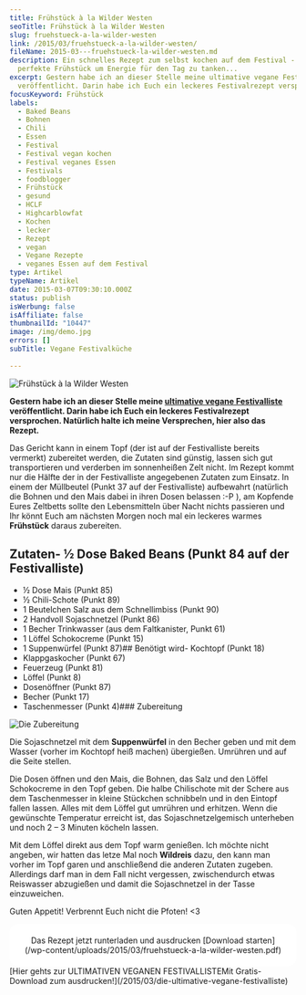 ```yaml
---
title: Frühstück à la Wilder Westen
seoTitle: Frühstück à la Wilder Westen
slug: fruehstueck-a-la-wilder-westen
link: /2015/03/fruehstueck-a-la-wilder-westen/
fileName: 2015-03---fruehstueck-la-wilder-westen.md
description: Ein schnelles Rezept zum selbst kochen auf dem Festival - Das
  perfekte Frühstück um Energie für den Tag zu tanken...
excerpt: Gestern habe ich an dieser Stelle meine ultimative vegane Festivalliste
  veröffentlicht. Darin habe ich Euch ein leckeres Festivalrezept versprochen.
focusKeyword: Frühstück
labels:
  - Baked Beans
  - Bohnen
  - Chili
  - Essen
  - Festival
  - Festival vegan kochen
  - Festival veganes Essen
  - Festivals
  - foodblogger
  - Frühstück
  - gesund
  - HCLF
  - Highcarblowfat
  - Kochen
  - lecker
  - Rezept
  - vegan
  - Vegane Rezepte
  - veganes Essen auf dem Festival
type: Artikel
typeName: Artikel
date: 2015-03-07T09:30:10.000Z
status: publish
isWerbung: false
isAffiliate: false
thumbnailId: "10447"
image: /img/demo.jpg
errors: []
subTitle: Vegane Festivalküche
  
---
```


![Frühstück à la Wilder Westen](http://cardamonchai.com/wp-content/uploads/2015/03/IMG_4095-640x640.jpg "[ ](https://www.flickr.com/photos/99929697@N07/sets)  Frühstück à la Wilder Westen")

**Gestern habe ich an dieser Stelle meine
[ultimative vegane Festivalliste](http://wp.me/p533wO-2GU) veröffentlicht. Darin
habe ich Euch ein leckeres Festivalrezept versprochen. Natürlich halte ich meine
Versprechen, hier also das Rezept.**

Das Gericht kann in einem Topf (der ist auf der Festivalliste bereits vermerkt)
zubereitet werden, die Zutaten sind günstig, lassen sich gut transportieren und
verderben im sonnenheißen Zelt nicht. Im Rezept kommt nur die Hälfte der in der
Festivalliste angegebenen Zutaten zum Einsatz. In einem der Müllbeutel (Punkt 37
auf der Festivalliste) aufbewahrt (natürlich die Bohnen und den Mais dabei in
ihren Dosen belassen :-P ), am Kopfende Eures Zeltbetts sollte den Lebensmitteln
über Nacht nichts passieren und Ihr könnt Euch am nächsten Morgen noch mal ein
leckeres warmes **Frühstück** daraus zubereiten.

## Zutaten- ½ Dose Baked Beans (Punkt 84 auf der Festivalliste)

- ½ Dose Mais (Punkt 85)
- ½ Chili-Schote (Punkt 89)
- 1 Beutelchen Salz aus dem Schnellimbiss (Punkt 90)
- 2 Handvoll Sojaschnetzel (Punkt 86)
- 1 Becher Trinkwasser (aus dem Faltkanister, Punkt 61)
- 1 Löffel Schokocreme (Punkt 15)
- 1 Suppenwürfel (Punkt 87)## Benötigt wird- Kochtopf (Punkt 18)
- Klappgaskocher (Punkt 67)
- Feuerzeug (Punkt 81)
- Löffel (Punkt 8)
- Dosenöffner (Punkt 87)
- Becher (Punkt 17)
- Taschenmesser (Punkt 4)### Zubereitung

![Die Zubereitung](http://cardamonchai.com/wp-content/uploads/2015/03/IMG_4094-640x640.jpg "[ ](/wp-content/uploads/2015/03/IMG_4094.jpg)  Die Zubereitung")

Die Sojaschnetzel mit dem **Suppenwürfel** in den Becher geben und mit dem
Wasser (vorher im Kochtopf heiß machen) übergießen. Umrühren und auf die Seite
stellen.

Die Dosen öffnen und den Mais, die Bohnen, das Salz und den Löffel Schokocreme
in den Topf geben. Die halbe Chilischote mit der Schere aus dem Taschenmesser in
kleine Stückchen schnibbeln und in den Eintopf fallen lassen. Alles mit dem
Löffel gut umrühren und erhitzen. Wenn die gewünschte Temperatur erreicht ist,
das Sojaschnetzelgemisch unterheben und noch 2 – 3 Minuten köcheln lassen.

Mit dem Löffel direkt aus dem Topf warm genießen. Ich möchte nicht angeben, wir
hatten das letze Mal noch **Wildreis** dazu, den kann man vorher im Topf garen
und anschließend die anderen Zutaten zugeben. Allerdings darf man in dem Fall
nicht vergessen, zwischendurch etwas Reiswasser abzugießen und damit die
Sojaschnetzel in der Tasse einzuweichen.

Guten Appetit! Verbrennt Euch nicht die Pfoten! &lt;3

<div style="clear: both; background: #fff; border-radius: 15px; padding: 20px; text-align: center;">Das Rezept jetzt runterladen und ausdrucken 
[Download starten](/wp-content/uploads/2015/03/fruehstueck-a-la-wilder-westen.pdf) </div> [Hier gehts zur ULTIMATIVEN VEGANEN FESTIVALLISTEMit Gratis-Download zum ausdrucken!](/2015/03/die-ultimative-vegane-festivalliste)

  